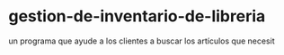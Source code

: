 # gestion-de-inventario-de-libreria
un programa que ayude a los clientes a buscar los artículos que necesit
